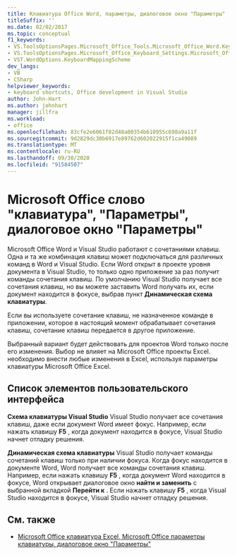 ```yaml
---
title: Клавиатура Office Word, параметры, диалоговое окно "Параметры"
titleSuffix: ''
ms.date: 02/02/2017
ms.topic: conceptual
f1_keywords:
- VS.ToolsOptionsPages.Microsoft_Office_Tools.Microsoft_Office_Word.Keyboard
- VS.ToolsOptionsPages.Microsoft_Office_Keyboard_Settings.Microsoft_Office_Word_Keyboard
- VST.WordOptions.KeyboardMappingScheme
dev_langs:
- VB
- CSharp
helpviewer_keywords:
- keyboard shortcuts, Office development in Visual Studio
author: John-Hart
ms.author: johnhart
manager: jillfra
ms.workload:
- office
ms.openlocfilehash: 83cfe2e6061f82d48a00354b610955c698a9a11f
ms.sourcegitcommit: 9d2829dc30b6917e89762d602022915f1ca49089
ms.translationtype: MT
ms.contentlocale: ru-RU
ms.lasthandoff: 09/30/2020
ms.locfileid: "91584507"
---
```

# <a name="microsoft-office-word-keyboard-settings-options-dialog-box"></a>Microsoft Office слово "клавиатура", "Параметры", диалоговое окно "Параметры"
  Microsoft Office Word и Visual Studio работают с сочетаниями клавиш. Одна и та же комбинация клавиш может подключаться для различных команд в Word и Visual Studio. Если Word открыт в проекте уровня документа в Visual Studio, то только одно приложение за раз получит команды сочетания клавиш. По умолчанию Visual Studio получает все сочетания клавиш, но вы можете заставить Word получать их, если документ находится в фокусе, выбрав пункт **Динамическая схема клавиатуры**.

 Если вы используете сочетание клавиш, не назначенное команде в приложении, которое в настоящий момент обрабатывает сочетания клавиш, сочетание клавиш передается в другое приложение.

 Выбранный вариант будет действовать для проектов Word только после его изменения. Выбор не влияет на Microsoft Office проекты Excel. необходимо внести любые изменения в Excel, используя параметры клавиатуры Microsoft Office Excel.

## <a name="uielement-list"></a>Список элементов пользовательского интерфейса
 **Схема клавиатуры Visual Studio** Visual Studio получает все сочетания клавиш, даже если документ Word имеет фокус. Например, если нажать клавишу **F5** , когда документ находится в фокусе, Visual Studio начнет отладку решения.

 **Динамическая схема клавиатуры** Visual Studio получает команды сочетаний клавиш только при наличии фокуса. Когда фокус находится в документе Word, Word получает все команды сочетания клавиш. Например, если нажать клавишу **F5** , когда документ Word находится в фокусе, Word открывает диалоговое окно **найти и заменить** с выбранной вкладкой **Перейти к** . Если нажать клавишу **F5** , когда Visual Studio находится в фокусе, Visual Studio начнет отладку решения.

## <a name="see-also"></a>См. также
- [Microsoft Office клавиатура Excel, Microsoft Office параметры клавиатуры, диалоговое окно "Параметры"](../vsto/microsoft-office-excel-keyboard-microsoft-office-keyboard-settings-options-dialog-box.md)

